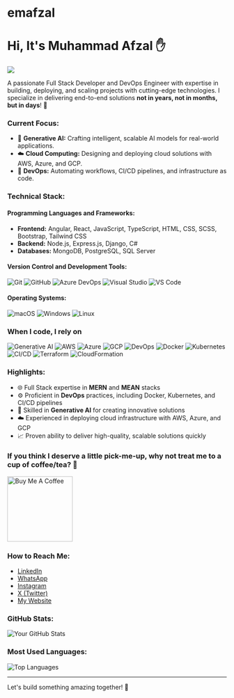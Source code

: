 # emafzal
# Hi, It's Muhammad Afzal ✋
<!-- GitHub Profile Views Counter -->
![](https://komarev.com/ghpvc/?username=your-github-em-afzal&color=brightgreen)

A passionate Full Stack Developer and DevOps Engineer with expertise in building, deploying, and scaling projects with cutting-edge technologies. I specialize in delivering end-to-end solutions **not in years, not in months, but in days**! 🚀

### Current Focus:
- 🌟 **Generative AI:** Crafting intelligent, scalable AI models for real-world applications.
- ☁️ **Cloud Computing:** Designing and deploying cloud solutions with AWS, Azure, and GCP.
- 🔄 **DevOps:** Automating workflows, CI/CD pipelines, and infrastructure as code.

### Technical Stack:
#### Programming Languages and Frameworks:
- **Frontend:** Angular, React, JavaScript, TypeScript, HTML, CSS, SCSS, Bootstrap, Tailwind CSS
- **Backend:** Node.js, Express.js, Django, C#
- **Databases:** MongoDB, PostgreSQL, SQL Server

#### Version Control and Development Tools:
![Git](https://img.shields.io/badge/-Git-orange?logo=git&logoColor=white) ![GitHub](https://img.shields.io/badge/-GitHub-black?logo=github&logoColor=white) ![Azure DevOps](https://img.shields.io/badge/-Azure_DevOps-blue?logo=azure-devops&logoColor=white) ![Visual Studio](https://img.shields.io/badge/-Visual_Studio-purple?logo=visual-studio&logoColor=white) ![VS Code](https://img.shields.io/badge/-Visual_Studio_Code-blue?logo=visual-studio-code&logoColor=white)

#### Operating Systems:
![macOS](https://img.shields.io/badge/-macOS-black?logo=apple&logoColor=white) ![Windows](https://img.shields.io/badge/-Windows-blue?logo=windows&logoColor=white) ![Linux](https://img.shields.io/badge/-Linux-yellow?logo=linux&logoColor=white)

<h3>When I code, I rely on</h3>
<p>
  <img alt="Generative AI" src="https://img.shields.io/badge/-Generative%20AI-00b0d9?style=flat-square&logo=openai&logoColor=white" />
  <img alt="AWS" src="https://img.shields.io/badge/-AWS-FF9900?style=flat-square&logo=amazon-aws&logoColor=white" />
  <img alt="Azure" src="https://img.shields.io/badge/-Azure-0089D6?style=flat-square&logo=microsoft-azure&logoColor=white" />
  <img alt="GCP" src="https://img.shields.io/badge/-Google%20Cloud-4285F4?style=flat-square&logo=google-cloud&logoColor=white" />
  <img alt="DevOps" src="https://img.shields.io/badge/-DevOps-00A0B0?style=flat-square&logo=docker&logoColor=white" />
  <img alt="Docker" src="https://img.shields.io/badge/-Docker-2496ED?style=flat-square&logo=docker&logoColor=white" />
  <img alt="Kubernetes" src="https://img.shields.io/badge/-Kubernetes-326CE5?style=flat-square&logo=kubernetes&logoColor=white" />
  <img alt="CI/CD" src="https://img.shields.io/badge/-CI/CD-6DB33F?style=flat-square&logo=gitlab&logoColor=white" />
  <img alt="Terraform" src="https://img.shields.io/badge/-Terraform-7B42BC?style=flat-square&logo=terraform&logoColor=white" />
  <img alt="CloudFormation" src="https://img.shields.io/badge/-CloudFormation-FF9E00?style=flat-square&logo=aws&logoColor=white" />
</p>

### Highlights:
- 🌐 Full Stack expertise in **MERN** and **MEAN** stacks
- ⚙️ Proficient in **DevOps** practices, including Docker, Kubernetes, and CI/CD pipelines
- 🤖 Skilled in **Generative AI** for creating innovative solutions
- ☁️ Experienced in deploying cloud infrastructure with AWS, Azure, and GCP
- 📈 Proven ability to deliver high-quality, scalable solutions quickly
<h3>If you think I deserve a little pick-me-up, why not treat me to a cup of coffee/tea? 🥺</h3>
<a href="https://www.buymeacoffee.com/your_username" target="_blank">
  <img src="https://cdn.buymeacoffee.com/buttons/v2/default-red.png" alt="Buy Me A Coffee" width="150">
</a>

### How to Reach Me:
- [LinkedIn](https://www.linkedin.com/in/your-profile)
- [WhatsApp](https://wa.me/your-number)
- [Instagram](https://instagram.com/your-handle)
- [X (Twitter)](https://twitter.com/your-handle)
- [My Website](https://yourwebsite.com)

### GitHub Stats:
![Your GitHub Stats](https://github-readme-stats.vercel.app/api?username=your-github-username&show_icons=true&theme=radical)

### Most Used Languages:
![Top Languages](https://github-readme-stats.vercel.app/api/top-langs/?username=your-github-username&layout=compact&theme=radical)

---
Let's build something amazing together! 🚀



